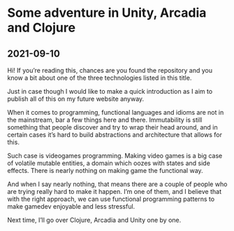 # Some adventure in Unity, Arcadia and Clojure

## 2021-09-10
Hi! If you’re reading this, chances are you found the repository and
you know a bit about one of the three technologies listed in this title.

Just in case though I would like to make a quick introduction as I aim
to publish all of this on my future website anyway.

When it comes to programming, functional languages and idioms are not in
the mainstream, bar a few things here and there. Immutability is still
something that people discover and try to wrap their head around, and
in certain cases it’s hard to build abstractions and architecture that
allows for this.

Such case is videogames programming. Making video games is a big case
of volatile mutable entities, a domain which oozes with states and
side effects. There is nearly nothing on making game the functional way.

And when I say nearly nothing, that means there are a couple of people
who are trying really hard to make it happen. I’m one of them, and I
believe that with the right approach, we can use functional programming
patterns to make gamedev enjoyable and less stressful.

Next time, I’ll go over Clojure, Arcadia and Unity one by one.
